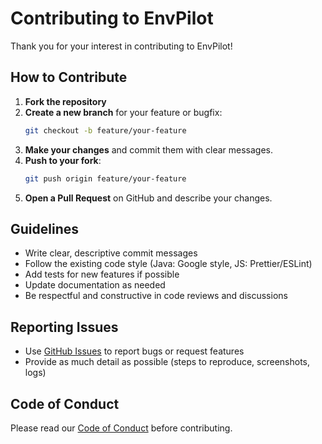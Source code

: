# Contributing to EnvPilot

Thank you for your interest in contributing to EnvPilot!

## How to Contribute

1. **Fork the repository**
2. **Create a new branch** for your feature or bugfix:
   ```bash
   git checkout -b feature/your-feature
   ```
3. **Make your changes** and commit them with clear messages.
4. **Push to your fork**:
   ```bash
   git push origin feature/your-feature
   ```
5. **Open a Pull Request** on GitHub and describe your changes.

## Guidelines
- Write clear, descriptive commit messages
- Follow the existing code style (Java: Google style, JS: Prettier/ESLint)
- Add tests for new features if possible
- Update documentation as needed
- Be respectful and constructive in code reviews and discussions

## Reporting Issues
- Use [GitHub Issues](../../issues) to report bugs or request features
- Provide as much detail as possible (steps to reproduce, screenshots, logs)

## Code of Conduct
Please read our [Code of Conduct](CODE_OF_CONDUCT.md) before contributing. 